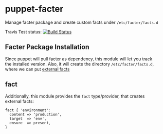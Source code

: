 puppet-facter
=============

Manage facter package and create custom facts under `/etc/facter/facts.d`

Travis Test status: [![Build Status](https://travis-ci.org/tampakrap/puppet-facter.png?branch=master)](https://travis-ci.org/tampakrap/puppet-facter)

## Facter Package Installation

Since puppet will pull facter as dependency, this module will let you track the
installed version. Also, it will create the directory `/etc/facter/facts.d`,
where we can put [external facts](https://docs.puppetlabs.com/facter/latest/custom_facts.html#external-facts)

## fact

Additionally, this module provides the `fact` type/provider, that creates external facts:

    fact { 'environment':
      content => 'production',
      target  => 'env',
      ensure  => present,
    }
